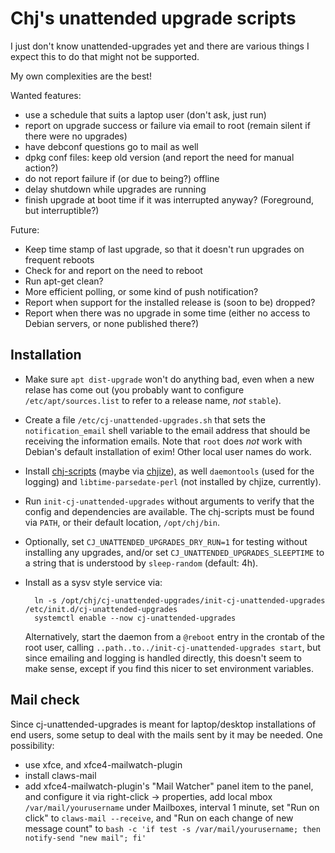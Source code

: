# Chj's unattended upgrade scripts

I just don't know unattended-upgrades yet and there are various things I expect this to do that might not be supported.

My own complexities are the best!

Wanted features:

- use a schedule that suits a laptop user (don't ask, just run)
- report on upgrade success or failure via email to root (remain silent if there were no upgrades)
- have debconf questions go to mail as well
- dpkg conf files: keep old version (and report the need for manual action?)
- do not report failure if (or due to being?) offline
- delay shutdown while upgrades are running
- finish upgrade at boot time if it was interrupted anyway? (Foreground, but interruptible?)

Future:

- Keep time stamp of last upgrade, so that it doesn't run upgrades on frequent reboots
- Check for and report on the need to reboot
- Run apt-get clean?
- More efficient polling, or some kind of push notification?
- Report when support for the installed release is (soon to be) dropped?
- Report when there was no upgrade in some time (either no access to Debian servers, or none published there?)

## Installation

* Make sure `apt dist-upgrade` won't do anything bad, even when a new
  relase has come out (you probably want to configure
  `/etc/apt/sources.list` to refer to a release name, *not* `stable`).

* Create a file `/etc/cj-unattended-upgrades.sh` that sets the
  `notification_email` shell variable to the email address that should
  be receiving the information emails. Note that `root` does *not*
  work with Debian's default installation of exim! Other local user
  names do work.

* Install [chj-scripts](https://github.com/pflanze/chj-scripts.git)
  (maybe via [chjize](https://github.com/pflanze/chjize)), as well
  `daemontools` (used for the logging) and `libtime-parsedate-perl`
  (not installed by chjize, currently).

* Run `init-cj-unattended-upgrades` without arguments to verify that
  the config and dependencies are available.  The chj-scripts must be
  found via `PATH`, or their default location, `/opt/chj/bin`.

* Optionally, set `CJ_UNATTENDED_UPGRADES_DRY_RUN=1` for testing
  without installing any upgrades, and/or set
  `CJ_UNATTENDED_UPGRADES_SLEEPTIME` to a string that is understood by
  `sleep-random` (default: 4h).

* Install as a sysv style service via:

        ln -s /opt/chj/cj-unattended-upgrades/init-cj-unattended-upgrades /etc/init.d/cj-unattended-upgrades
        systemctl enable --now cj-unattended-upgrades

  Alternatively, start the daemon from a `@reboot` entry in the
  crontab of the root user, calling
  `..path..to../init-cj-unattended-upgrades start`, but since emailing
  and logging is handled directly, this doesn't seem to make sense,
  except if you find this nicer to set environment variables.

## Mail check

Since cj-unattended-upgrades is meant for laptop/desktop installations
of end users, some setup to deal with the mails sent by it may be
needed. One possibility:

- use xfce, and xfce4-mailwatch-plugin
- install claws-mail
- add xfce4-mailwatch-plugin's "Mail Watcher" panel item to the panel,
  and configure it via right-click -> properties, add local mbox
  `/var/mail/yourusername` under Mailboxes, interval 1 minute, set
  "Run on click" to `claws-mail --receive`, and "Run on each change of
  new message count" to `bash -c 'if test -s /var/mail/yourusername;
  then notify-send "new mail"; fi'`

